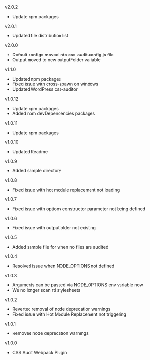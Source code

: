 v2.0.2
- Update npm packages

v2.0.1
- Updated file distribution list

v2.0.0
- Default configs moved into css-audit.config.js file
- Output moved to new outputFolder variable

v1.1.0
- Updated npm packages
- Fixed issue with cross-spawn on windows
- Updated WordPress css-auditor

v1.0.12
- Update npm packages
- Added npm devDependencies packages

v1.0.11
- Update npm packages

v1.0.10
- Updated Readme

v1.0.9
- Added sample directory

v1.0.8
- Fixed issue with hot module replacement not loading

v1.0.7
- Fixed issue with options constructor parameter not being defined

v1.0.6
- Fixed issue with outputfolder not existing

v1.0.5
- Added sample file for when no files are audited

v1.0.4
- Resolved issue when NODE_OPTIONS not defined

v1.0.3
- Arguments can be passed via NODE_OPTIONS env variable now
- We no longer scan rtl stylesheets

v1.0.2
- Reverted removal of node deprecation warnings
- Fixed issue with Hot Module Replacement not triggering

v1.0.1
- Removed node deprecation warnings

v1.0.0
- CSS Audit Webpack Plugin